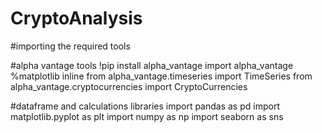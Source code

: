 # CryptoAnalysis

#importing the required tools

#alpha vantage tools
!pip install alpha_vantage
import alpha_vantage
%matplotlib inline
from alpha_vantage.timeseries import TimeSeries
from alpha_vantage.cryptocurrencies import CryptoCurrencies

#dataframe and calculations libraries
import pandas as pd
import matplotlib.pyplot as plt
import numpy as np
import seaborn as sns